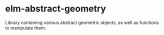 elm-abstract-geometry
=====================

Library containing various abstract geometric objects, as well as functions to manipulate them.
